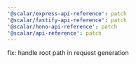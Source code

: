 ```yaml
---
'@scalar/express-api-reference': patch
'@scalar/fastify-api-reference': patch
'@scalar/hono-api-reference': patch
'@scalar/api-reference': patch
---
```


fix: handle root path in request generation
